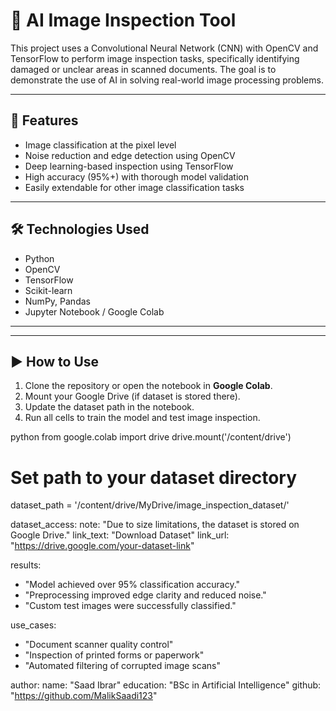 # 🧠 AI Image Inspection Tool

This project uses a Convolutional Neural Network (CNN) with OpenCV and TensorFlow to perform image inspection tasks, specifically identifying damaged or unclear areas in scanned documents. The goal is to demonstrate the use of AI in solving real-world image processing problems.

---

## 📌 Features

- Image classification at the pixel level
- Noise reduction and edge detection using OpenCV
- Deep learning-based inspection using TensorFlow
- High accuracy (95%+) with thorough model validation
- Easily extendable for other image classification tasks

---

## 🛠️ Technologies Used

- Python
- OpenCV
- TensorFlow
- Scikit-learn
- NumPy, Pandas
- Jupyter Notebook / Google Colab

---


---

## ▶️ How to Use

1. Clone the repository or open the notebook in **Google Colab**.
2. Mount your Google Drive (if dataset is stored there).
3. Update the dataset path in the notebook.
4. Run all cells to train the model and test image inspection.

python
from google.colab import drive
drive.mount('/content/drive')
# Set path to your dataset directory
dataset_path = '/content/drive/MyDrive/image_inspection_dataset/'


dataset_access:
  note: "Due to size limitations, the dataset is stored on Google Drive."
  link_text: "Download Dataset"
  link_url: "https://drive.google.com/your-dataset-link"

results:
  - "Model achieved over 95% classification accuracy."
  - "Preprocessing improved edge clarity and reduced noise."
  - "Custom test images were successfully classified."

use_cases:
  - "Document scanner quality control"
  - "Inspection of printed forms or paperwork"
  - "Automated filtering of corrupted image scans"

author:
  name: "Saad Ibrar"
  education: "BSc in Artificial Intelligence"
  github: "https://github.com/MalikSaadi123"


